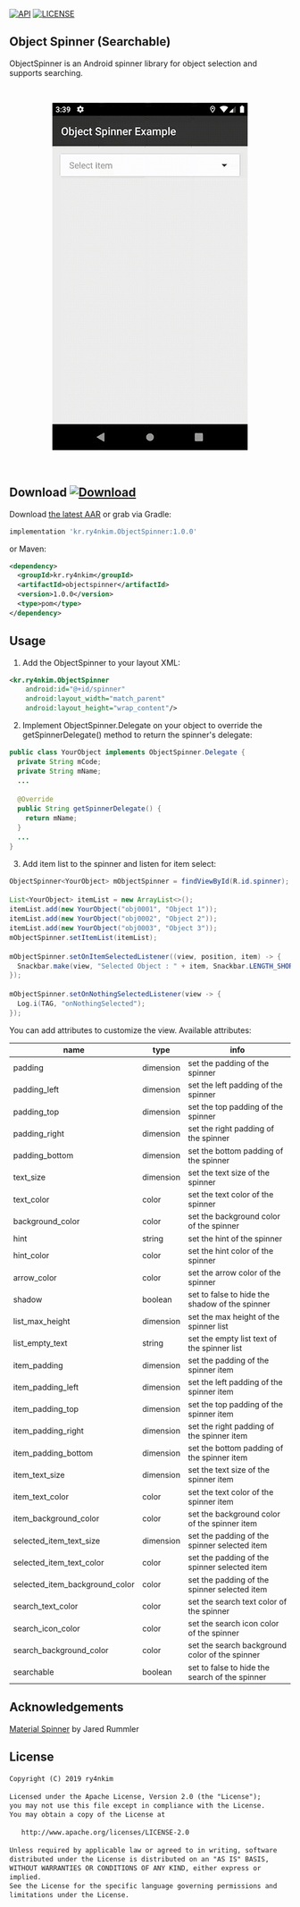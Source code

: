 [![API](https://img.shields.io/badge/API-19%2B-blue.svg?style=flat)](https://developer.android.com/reference/android/os/Build.VERSION_CODES#KITKAT) [![LICENSE](https://img.shields.io/:License-Apache%202.0-blue.svg)](LICENSE)

Object Spinner (Searchable)
---

ObjectSpinner is an Android spinner library for object selection and supports searching.

<br>
<p align="center">
  <img src="example.gif" width="350">
</p>
<br>

Download [![Download](https://api.bintray.com/packages/kr-ry4nkim/maven/objectspinner/images/download.svg?version=1.0.0)](https://bintray.com/kr-ry4nkim/maven/objectspinner/1.0.0/link)
--------

Download [the latest AAR](https://dl.bintray.com/kr-ry4nkim/maven/kr/ry4nkim/objectspinner/1.0.0/objectspinner-1.0.0.aar) or grab via Gradle:

```groovy
implementation 'kr.ry4nkim.ObjectSpinner:1.0.0'
```
or Maven:
```xml
<dependency>
  <groupId>kr.ry4nkim</groupId>
  <artifactId>objectspinner</artifactId>
  <version>1.0.0</version>
  <type>pom</type>
</dependency>
```

Usage
-----

1. Add the ObjectSpinner to your layout XML:

```xml
<kr.ry4nkim.ObjectSpinner
    android:id="@+id/spinner"
    android:layout_width="match_parent"
    android:layout_height="wrap_content"/>
```

2. Implement ObjectSpinner.Delegate on your object to override the getSpinnerDelegate() method to return the spinner's delegate:

```java
public class YourObject implements ObjectSpinner.Delegate {
  private String mCode;
  private String mName;
  ...

  @Override
  public String getSpinnerDelegate() {
    return mName;
  }
  ...
}
```

3. Add item list to the spinner and listen for item select:

```java
ObjectSpinner<YourObject> mObjectSpinner = findViewById(R.id.spinner);

List<YourObject> itemList = new ArrayList<>();
itemList.add(new YourObject("obj0001", "Object 1"));
itemList.add(new YourObject("obj0002", "Object 2"));
itemList.add(new YourObject("obj0003", "Object 3"));
mObjectSpinner.setItemList(itemList);

mObjectSpinner.setOnItemSelectedListener((view, position, item) -> {
  Snackbar.make(view, "Selected Object : " + item, Snackbar.LENGTH_SHORT).show();
});

mObjectSpinner.setOnNothingSelectedListener(view -> {
  Log.i(TAG, "onNothingSelected");
});
```

You can add attributes to customize the view. Available attributes:

| name                           | type      | info                                           |
|--------------------------------|-----------|------------------------------------------------|
| padding                        | dimension | set the padding of the spinner                 |
| padding_left                   | dimension | set the left padding of the spinner            |
| padding_top                    | dimension | set the top padding of the spinner             |
| padding_right                  | dimension | set the right padding of the spinner           |
| padding_bottom                 | dimension | set the bottom padding of the spinner          |
| text_size                      | dimension | set the text size of the spinner               |
| text_color                     | color     | set the text color of the spinner              |
| background_color               | color     | set the background color of the spinner        |
| hint                           | string    | set the hint of the spinner                    |
| hint_color                     | color     | set the hint color of the spinner              |
| arrow_color                    | color     | set the arrow color of the spinner             |
| shadow                         | boolean   | set to false to hide the shadow of the spinner |
| list_max_height                | dimension | set the max height of the spinner list         |
| list_empty_text                | string    | set the empty list text of the spinner list    |
| item_padding                   | dimension | set the padding of the spinner item            |
| item_padding_left              | dimension | set the left padding of the spinner item       |
| item_padding_top               | dimension | set the top padding of the spinner item        |
| item_padding_right             | dimension | set the right padding of the spinner item      |
| item_padding_bottom            | dimension | set the bottom padding of the spinner item     |
| item_text_size                 | dimension | set the text size of the spinner item          |
| item_text_color                | color     | set the text color of the spinner item         |
| item_background_color          | color     | set the background color of the spinner item   |
| selected_item_text_size        | dimension | set the padding of the spinner selected item   |
| selected_item_text_color       | color     | set the padding of the spinner selected item   |
| selected_item_background_color | color     | set the padding of the spinner selected item   |
| search_text_color              | color     | set the search text color of the spinner       |
| search_icon_color              | color     | set the search icon color of the spinner       |
| search_background_color        | color     | set the search background color of the spinner |
| searchable                     | boolean   | set to false to hide the search of the spinner |

Acknowledgements
----------------

[Material Spinner](https://github.com/jaredrummler/MaterialSpinner) by Jared Rummler

License
--------
    Copyright (C) 2019 ry4nkim

    Licensed under the Apache License, Version 2.0 (the "License");
    you may not use this file except in compliance with the License.
    You may obtain a copy of the License at

       http://www.apache.org/licenses/LICENSE-2.0

    Unless required by applicable law or agreed to in writing, software
    distributed under the License is distributed on an "AS IS" BASIS,
    WITHOUT WARRANTIES OR CONDITIONS OF ANY KIND, either express or implied.
    See the License for the specific language governing permissions and
    limitations under the License.